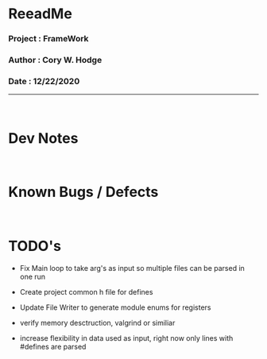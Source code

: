 # ReeadMe
### Project : FrameWork
### Author : Cory W. Hodge
### Date : 12/22/2020
---
</br>

# Dev Notes



</br>

# Known Bugs / Defects



</br>

# TODO's

- Fix Main loop to take arg's as input so multiple files
    can be parsed in one run

- Create project common h file for defines 

- Update File Writer to generate module enums for registers

- verify memory desctruction, valgrind or similiar

- increase flexibility in data used as input, right now only lines with
    #defines are parsed

</br>
